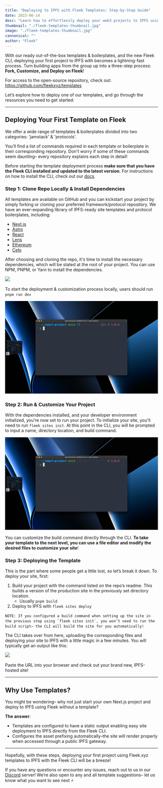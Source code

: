 ```yaml
---
title: "Deploying to IPFS with Fleek Templates: Step-by-Step Guide"
date: 2023-06-14
desc: "Learn how to effortlessly deploy your web3 projects to IPFS using Fleek's ready-to-use templates and boilerplates. Follow our step-by-step guide."
thumbnail: "./fleek-templates-thumbnail.jpg"
image: "./fleek-templates-thumbnail.jpg"
cannonical: ""
author: "Fleek"
---
```


With our ready out-of-the-box templates & boilerplates, and the new Fleek CLI, deploying your first project to IPFS with becomes a lightning-fast process. Turn building apps from the group up into a three-step process: **Fork, Customize, and Deploy on Fleek**! 

For access to the open-source repository, check out: https://github.com/fleekxyz/templates 

Let’s explore how to deploy one of our templates, and go through the resources you need to get started:

---

## Deploying Your First Template on Fleek
We offer a wide range of templates & boilerplates divided into two categories: 'jamstack' & 'protocols'. 

You’ll find a list of commands required in each template or boilerplate in their corresponding repository. Don't worry if some of these commands seem daunting– every repository explains each step in detail! 

Before starting the template deployment process **make sure that you have the Fleek CLI installed and updated to the latest version**. For instructions on how to install the CLI, check out our [docs](https://docs.fleek.xyz/docs/CLI/).

### Step 1: Clone Repo Locally & Install Dependencies
All templates are available on GitHub and you can kickstart your project by simply forking or cloning your preferred framework/protocol repository. We have an ever-expanding library of IPFS-ready site templates and protocol boilerplates, including:

* [Next.js](https://github.com/fleekxyz/nextjs-template)
* [Astro](https://github.com/fleekxyz/astro-template)
* [React](https://github.com/fleekxyz/react-template)
* [Lens](https://github.com/fleekxyz/lens-template)
* [Ethereum](https://github.com/fleekxyz/ethereum-boilerplate)
* [Celo](https://github.com/fleekxyz/celo-starter-kit)

After choosing and cloning the repo, it's time to install the necessary dependencies, which will be stated at the root of your project. You can use NPM, PNPM, or Yarn to install the dependencies.

![](./STEP1.gif)

To start the deployment & customization process locally, users should run `pnpm run dev`

![](./STEP3.gif)

### Step 2: Run & Customize Your Project
With the dependencies installed, and your developer environment initialized, you're now set to run your project. To initialize your site, you'll need to run `fleek sites init`. At this point in the CLI, you will be prompted to input a name, directory location, and build command.

![](./STEP2.gif)

You can customize the build command directly through the CLI. **To take your template to the next level, you can use a file editor and modify the desired files to customize your site**!

### Step 3: Deploying the Template
This is the part where some people get a little lost, so let’s break it down. To deploy your site, first:

1. Build your project with the command listed on the repo’s readme. This builds a version of the production site in the previously set directory location.
    * Usually `pnpm build`
2. Deploy to IPFS with `fleek sites deploy`

```NOTE: If you configured a build command when setting up the site in the previous step using `fleek sites init`, you won’t need to run the build script– the CLI will build the site for you automatically!```    

The CLI takes over from here, uploading the corresponding files and deploying your site to IPFS with a little magic in a few minutes. You will typically get an output like this:

![](./templates-deploy.png)

Paste the URL into your browser and check out your brand new, IPFS-hosted site!

---

## Why Use Templates?

You might be wondering– why not just start your own Next.js project and deploy to IPFS using Fleek without a template? 

**The answer**: 
* Templates are configured to have a static output enabling easy site deployment to IPFS directly from the Fleek CLI.
* Configures the asset prefixing automatically–the site will render properly when accessed through a public IPFS gateway. 

----
Hopefully, with these steps, deploying your first project using Fleek.xyz templates to IPFS with the Fleek CLI will be a breeze! 

If you have any questions or encounter any issues, reach out to us in our [Discord](https://discord.gg/fleek) server! We’re also open to any and all template suggestions– let us know what you want to see next ⚡
